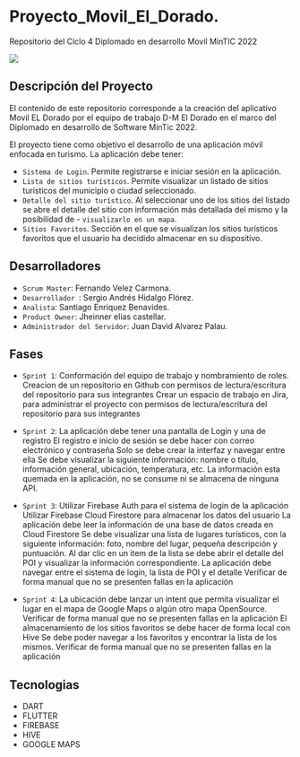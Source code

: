 # Proyecto_Movil_El_Dorado.


Repositorio del Ciclo 4  Diplomado en desarrollo Movil MinTIC 2022

<p align="left">
   <img src="https://img.shields.io/badge/Status-En%20desarrollo-yellowgreen">
</p>


## Descripción del Proyecto
El contenido de este repositorio corresponde a la creación del aplicativo Movil  EL Dorado por el equipo de trabajo D-M El Dorado en el marco del Diplomado en desarrollo de Software MinTic 2022.


El proyecto tiene como objetivo el desarrollo de una aplicación móvil enfocada en turismo. La aplicación debe tener:

- `Sistema de Login`. Permite registrarse e iniciar sesión en la aplicación.
- `Lista de sitios turísticos`. Permite visualizar un listado de sitios turísticos del municipio o ciudad seleccionado.
- `Detalle del sitio turístico`. Al seleccionar uno de los sitios del listado se abre el detalle del sitio con información más detallada del mismo y la posibilidad de - `visualizarlo en un mapa`.
- `Sitios Favoritos`. Sección en el que se visualizan los sitios turísticos favoritos que el usuario ha decidido almacenar en su dispositivo. 

## Desarrolladores
- `Scrum Master`: Fernando Velez Carmona.
- `Desarrollador `: Sergio Andrés Hidalgo Flórez.
- `Analista`: Santiago Enriquez Benavides.
- `Product Owner`: Jheinner elias castellar.
- `Administrador del Servidor`: Juan David Alvarez Palau.

## Fases
- `Sprint 1`: Conformación del equipo de trabajo y nombramiento de roles.
              Creacion de un repositorio en Github con permisos de lectura/escritura del repositorio para sus integrantes
              Crear un espacio de trabajo en Jira, para administrar el proyecto con permisos de lectura/escritura del repositorio para sus integrantes
              
- `Sprint 2`: La aplicación debe tener una pantalla de Login y una de registro
              El registro e inicio de sesión se debe hacer con correo electrónico y contraseña
              Solo se debe crear la interfaz y navegar entre ella
              Se debe visualizar la siguiente información: nombre o título, información general, ubicación, temperatura, etc.
              La información esta quemada en la aplicación, no se consume ni se almacena de ninguna API.
              
- `Sprint 3`: Utilizar Firebase Auth para el sistema de login de la aplicación
              Utilizar Firebase Cloud Firestore para almacenar los datos del usuario
              La aplicación debe leer la información de una base de datos creada en Cloud Firestore
              Se debe visualizar una lista de lugares turísticos, con la siguiente información: foto, nombre del lugar, pequeña descripción y puntuación.
              Al dar clic en un item de la lista se debe abrir el detalle del POI y visualizar la información correspondiente.
              La aplicación debe navegar entre el sistema de login, la lista de POI y el detalle
              Verificar de forma manual que no se presenten fallas en la aplicación

- `Sprint 4`: La ubicación debe lanzar un intent que permita visualizar el lugar en el mapa de Google Maps o algún otro mapa OpenSource.
              Verificar de forma manual que no se presenten fallas en la aplicación
              El almacenamiento de los sitios favoritos se debe hacer de forma local con Hive
              Se debe poder navegar a los favoritos y encontrar la lista de los mismos.
              Verificar de forma manual que no se presenten fallas en la aplicación

## Tecnologias
- DART
- FLUTTER
- FIREBASE 
- HIVE 
- GOOGLE MAPS

